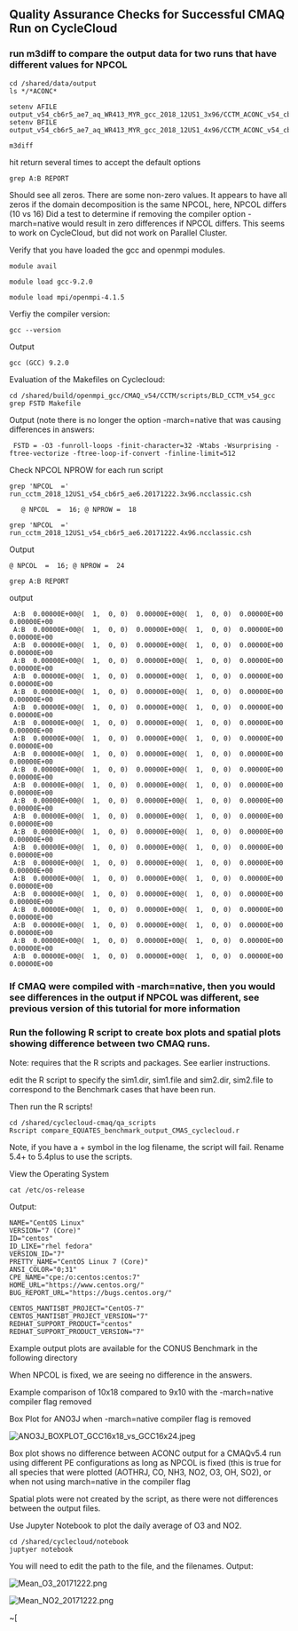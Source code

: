 ## Quality Assurance Checks for Successful CMAQ Run on CycleCloud


### run m3diff to compare the output data for two runs that have different values for NPCOL

```
cd /shared/data/output
ls */*ACONC*
```
```
setenv AFILE output_v54_cb6r5_ae7_aq_WR413_MYR_gcc_2018_12US1_3x96/CCTM_ACONC_v54_cb6r5_ae7_aq_WR413_MYR_gcc_2018_12US1_3x96_20171222.nc
setenv BFILE output_v54_cb6r5_ae7_aq_WR413_MYR_gcc_2018_12US1_4x96/CCTM_ACONC_v54_cb6r5_ae7_aq_WR413_MYR_gcc_2018_12US1_4x96_20171222.nc
```

```
m3diff
```
hit return several times to accept the default options

```
grep A:B REPORT
```

Should see all zeros. There are some non-zero values.
It appears to have all zeros if the domain decomposition  is the same NPCOL, here, NPCOL differs (10 vs 16)
Did a test to determine if removing the compiler option -march=native would result in zero differences if NPCOL differs.
This seems to work on CycleCloud, but did not work on Parallel Cluster.

Verify that you have loaded the gcc and openmpi modules.

`module avail`

`module load gcc-9.2.0`

`module load mpi/openmpi-4.1.5`

Verfiy the compiler version:

`gcc --version`

Output

```
gcc (GCC) 9.2.0
```

Evaluation of the Makefiles on Cyclecloud:

```
cd /shared/build/openmpi_gcc/CMAQ_v54/CCTM/scripts/BLD_CCTM_v54_gcc
grep FSTD Makefile
```

Output (note there is no longer the option -march=native that was causing differences in answers:

```
 FSTD = -O3 -funroll-loops -finit-character=32 -Wtabs -Wsurprising -ftree-vectorize -ftree-loop-if-convert -finline-limit=512
```

Check NPCOL NPROW for each run script

```
grep 'NPCOL  =' run_cctm_2018_12US1_v54_cb6r5_ae6.20171222.3x96.ncclassic.csh
```

```
   @ NPCOL  =  16; @ NPROW =  18
```

```
grep 'NPCOL  =' run_cctm_2018_12US1_v54_cb6r5_ae6.20171222.4x96.ncclassic.csh
```

Output

```
@ NPCOL  =  16; @ NPROW =  24

```


```
grep A:B REPORT
```

output

```
 A:B  0.00000E+00@(  1,  0, 0)  0.00000E+00@(  1,  0, 0)  0.00000E+00  0.00000E+00
 A:B  0.00000E+00@(  1,  0, 0)  0.00000E+00@(  1,  0, 0)  0.00000E+00  0.00000E+00
 A:B  0.00000E+00@(  1,  0, 0)  0.00000E+00@(  1,  0, 0)  0.00000E+00  0.00000E+00
 A:B  0.00000E+00@(  1,  0, 0)  0.00000E+00@(  1,  0, 0)  0.00000E+00  0.00000E+00
 A:B  0.00000E+00@(  1,  0, 0)  0.00000E+00@(  1,  0, 0)  0.00000E+00  0.00000E+00
 A:B  0.00000E+00@(  1,  0, 0)  0.00000E+00@(  1,  0, 0)  0.00000E+00  0.00000E+00
 A:B  0.00000E+00@(  1,  0, 0)  0.00000E+00@(  1,  0, 0)  0.00000E+00  0.00000E+00
 A:B  0.00000E+00@(  1,  0, 0)  0.00000E+00@(  1,  0, 0)  0.00000E+00  0.00000E+00
 A:B  0.00000E+00@(  1,  0, 0)  0.00000E+00@(  1,  0, 0)  0.00000E+00  0.00000E+00
 A:B  0.00000E+00@(  1,  0, 0)  0.00000E+00@(  1,  0, 0)  0.00000E+00  0.00000E+00
 A:B  0.00000E+00@(  1,  0, 0)  0.00000E+00@(  1,  0, 0)  0.00000E+00  0.00000E+00
 A:B  0.00000E+00@(  1,  0, 0)  0.00000E+00@(  1,  0, 0)  0.00000E+00  0.00000E+00
 A:B  0.00000E+00@(  1,  0, 0)  0.00000E+00@(  1,  0, 0)  0.00000E+00  0.00000E+00
 A:B  0.00000E+00@(  1,  0, 0)  0.00000E+00@(  1,  0, 0)  0.00000E+00  0.00000E+00
 A:B  0.00000E+00@(  1,  0, 0)  0.00000E+00@(  1,  0, 0)  0.00000E+00  0.00000E+00
 A:B  0.00000E+00@(  1,  0, 0)  0.00000E+00@(  1,  0, 0)  0.00000E+00  0.00000E+00
 A:B  0.00000E+00@(  1,  0, 0)  0.00000E+00@(  1,  0, 0)  0.00000E+00  0.00000E+00
 A:B  0.00000E+00@(  1,  0, 0)  0.00000E+00@(  1,  0, 0)  0.00000E+00  0.00000E+00
 A:B  0.00000E+00@(  1,  0, 0)  0.00000E+00@(  1,  0, 0)  0.00000E+00  0.00000E+00
 A:B  0.00000E+00@(  1,  0, 0)  0.00000E+00@(  1,  0, 0)  0.00000E+00  0.00000E+00
 A:B  0.00000E+00@(  1,  0, 0)  0.00000E+00@(  1,  0, 0)  0.00000E+00  0.00000E+00
 A:B  0.00000E+00@(  1,  0, 0)  0.00000E+00@(  1,  0, 0)  0.00000E+00  0.00000E+00
 A:B  0.00000E+00@(  1,  0, 0)  0.00000E+00@(  1,  0, 0)  0.00000E+00  0.00000E+00

```

### If CMAQ were compiled with -march=native, then you would see differences in the output if NPCOL was different, see previous version of this tutorial for more information


### Run the following R script to create box plots and spatial plots showing difference between two CMAQ runs. 

Note: requires that the R scripts and packages. See earlier instructions. 

edit the R script to specify the sim1.dir, sim1.file  and sim2.dir, sim2.file to correspond to the Benchmark cases that have been run.


Then run the R scripts!

```
cd /shared/cyclecloud-cmaq/qa_scripts
Rscript compare_EQUATES_benchmark_output_CMAS_cyclecloud.r
```

Note, if you have a + symbol in the log filename, the script will fail.  Rename 5.4+ to 5.4plus to use the scripts.

View the Operating System

`cat /etc/os-release`

Output:

```
NAME="CentOS Linux"
VERSION="7 (Core)"
ID="centos"
ID_LIKE="rhel fedora"
VERSION_ID="7"
PRETTY_NAME="CentOS Linux 7 (Core)"
ANSI_COLOR="0;31"
CPE_NAME="cpe:/o:centos:centos:7"
HOME_URL="https://www.centos.org/"
BUG_REPORT_URL="https://bugs.centos.org/"

CENTOS_MANTISBT_PROJECT="CentOS-7"
CENTOS_MANTISBT_PROJECT_VERSION="7"
REDHAT_SUPPORT_PRODUCT="centos"
REDHAT_SUPPORT_PRODUCT_VERSION="7"
```

Example output plots are available for the CONUS Benchmark in the following directory

When NPCOL is fixed, we are seeing no difference in the answers.

Example comparison of 10x18 compared to 9x10 with the -march=native compiler flag removed

Box Plot for ANO3J when -march=native compiler flag is removed 

![ANO3J_BOXPLOT_GCC16x18_vs_GCC16x24.jpeg](../../qa_plots/box_plots/ANO3J_BOXPLOT_GCC16x18_vs_GCC16x24.jpeg )



Box plot shows no difference between ACONC output for a CMAQv5.4 run using different PE configurations as long as NPCOL is fixed (this is true for all species that were plotted (AOTHRJ, CO, NH3, NO2, O3, OH, SO2), or when not using march=native in the compiler flag


Spatial plots were not created by the script, as there were not differences between the output files.

Use Jupyter Notebook to plot the daily average of O3 and NO2.

```
cd /shared/cyclecloud/notebook
juptyer notebook
```

You will need to edit the path to the file, and the filenames.
Output:

![Mean_O3_20171222.png](../../qa_plots/notebook/Mean_O3_20171222.png)

![Mean_NO2_20171222.png](../../qa_plots/notebook/Mean_NO2_20171222.png)




~[

